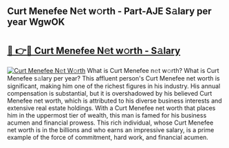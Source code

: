 ## Curt Menefee N𝚎t w𝚘rth - Part-AJE S𝚊lary per year WgwOK

# <h2><a href="http://gc50kfb.nevu.top/?p=Curt+Menefee">🔗 👉🔴 Curt Menefee N𝚎t w𝚘rth - S𝚊lary</a></h2>

[![Curt Menefee N𝚎t W𝚘rth](https://i.imgur.com/Oavwk0R.jpeg)](http://gc50kfb.nevu.top/?p=Curt+Menefee)
What is Curt Menefee n𝚎t w𝚘rth? What is Curt Menefee s𝚊lary per year?
This affluent person's Curt Menefee net worth is significant, making him one of the richest figures in his industry. His annual compensation is substantial, but it is overshadowed by his believed Curt Menefee net worth, which is attributed to his diverse business interests and extensive real estate holdings. With a Curt Menefee net worth that places him in the uppermost tier of wealth, this man is famed for his business acumen and financial prowess. This rich individual, whose Curt Menefee net worth is in the billions and who earns an impressive salary, is a prime example of the force of commitment, hard work, and financial acumen.
